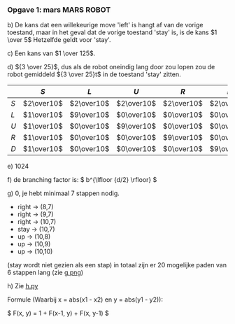 ### Opgave 1: mars MARS ROBOT

b) De kans dat een willekeurige move 'left' is hangt af van de vorige toestand, maar in het geval dat de vorige toestand 'stay' is, is de kans $1 \over 5$ Hetzelfde geldt voor 'stay'.

c) Een kans van $1 \over 125$.

d) ${3 \over 25}$, dus als de robot oneindig lang door zou lopen zou de robot gemiddeld ${3 \over 25}t$ in de toestand 'stay' zitten.


|   |$S$       |$L$       |$U$       |$R$       |$D$       |$\sum$     |
|---|----------|----------|----------|----------|----------|-----------|
|$S$|$2\over10$|$2\over10$|$2\over10$|$2\over10$|$2\over10$|$10\over10$|
|$L$|$1\over10$|$9\over10$|$0\over10$|$0\over10$|$0\over10$|$10\over10$|
|$U$|$1\over10$|$0\over10$|$9\over10$|$0\over10$|$0\over10$|$10\over10$|
|$R$|$1\over10$|$0\over10$|$0\over10$|$9\over10$|$0\over10$|$10\over10$|
|$D$|$1\over10$|$0\over10$|$0\over10$|$0\over10$|$9\over10$|$10\over10$|

e) 1024

f) de branching factor is: $  b^{\lfloor {d/2}  \rfloor} $

g) 0, je hebt minimaal 7 stappen nodig.

 - right -> (8,7) 
 - right -> (9,7)
 - right -> (10,7)
 - stay -> (10,7)
 - up -> (10,8)
 - up -> (10,9)
 - up -> (10,10)
 
(stay wordt niet gezien als een stap)
in totaal zijn er 20 mogelijke paden van 6 stappen lang (zie [g.png](g.png))

h) Zie [h.py](h.py)

Formule
(Waarbij x = abs(x1 - x2) en y = abs(y1 - y2)): 

$ F(x, y) = 1 + F(x-1, y) + F(x, y-1) $


